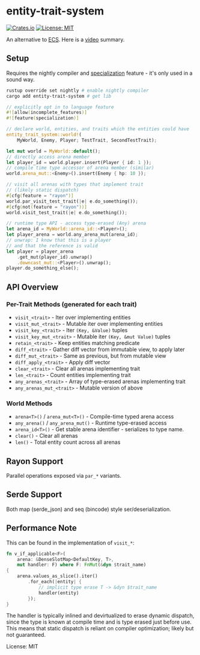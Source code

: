 # entity-trait-system

[![Crates.io](https://img.shields.io/crates/v/entity-trait-system.svg)](https://crates.io/crates/entity-trait-system)
[![License: MIT](https://img.shields.io/badge/License-MIT-yellow.svg)](https://opensource.org/licenses/MIT)

An alternative to [ECS](https://en.wikipedia.org/wiki/Entity_component_system).
Here is a [video](https://youtu.be/AezHJdwDfW0) summary.

## Setup

Requires the nightly compiler and
[specialization](https://std-dev-guide.rust-lang.org/policy/specialization.html)
feature - it's only used in a sound way.

```bash
rustup override set nightly # enable nightly compiler
cargo add entity-trait-system # get lib
```

```rs
// explicitly opt in to language feature
#![allow(incomplete_features)]
#![feature(specialization)]

// declare world, entities, and traits which the entities could have
entity_trait_system::world!(
    MyWorld, Enemy, Player; TestTrait, SecondTestTrait);

let mut world = MyWorld::default();
// directly access arena member
let player_id = world.player.insert(Player { id: 1 });
// compile time type accessor of arena member (similar)
world.arena_mut::<Enemy>().insert(Enemy { hp: 10 });

// visit all arenas with types that implement trait
// (likely static dispatch)
#[cfg(feature = "rayon")]
world.par_visit_test_trait(|e| e.do_something());
#[cfg(not(feature = "rayon"))]
world.visit_test_trait(|e| e.do_something());

// runtime type API - access type-erased (Any) arena
let arena_id = MyWorld::arena_id::<Player>();
let player_arena = world.any_arena_mut(arena_id);
// unwrap: I know that this is a player
// and that the reference is valid
let player = player_arena
    .get_mut(player_id).unwrap()
    .downcast_mut::<Player>().unwrap();
player.do_something_else();
```

## API Overview

### Per-Trait Methods (generated for each trait)
- `visit_<trait>` - Iter over implementing entities
- `visit_mut_<trait>` - Mutable iter over implementing entities
- `visit_key_<trait>` - Iter `(Key, &Value)` tuples
- `visit_key_mut_<trait>` - Mutable iter `(Key, &mut Value)` tuples
- `retain_<trait>` - Keep entities matching predicate
- `diff_<trait>` - Gather diff vector from immutable view, to apply later
- `diff_mut_<trait>` - Same as previous, but from mutable view
- `diff_apply_<trait>` - Apply diff vector
- `clear_<trait>` - Clear all arenas implementing trait
- `len_<trait>` - Count entities implementing trait
- `any_arenas_<trait>` - Array of type-erased arenas implementing trait
- `any_arenas_mut_<trait>` - Mutable version of above

### World Methods
- `arena<T>()` / `arena_mut<T>()` - Compile-time typed arena access
- `any_arena()` / `any_arena_mut()` - Runtime type-erased access
- `arena_id<T>()` - Get stable arena identifier - serializes to type name.
- `clear()` - Clear all arenas
- `len()` - Total entity count across all arenas

## Rayon Support
Parallel operations exposed via `par_*` variants.

## Serde Support
Both map (serde_json) and seq (bincode) style ser/deserialization.

## Performance Note

This can be found in the implementation of `visit_*`:

```rust
fn v_if_applicable<F>(
    arena: &DenseSlotMap<DefaultKey, T>,
    mut handler: F) where F: FnMut(&dyn $trait_name)
{
    arena.values_as_slice().iter()
        .for_each(|entity| {
            // implicit type erase T -> &dyn $trait_name
            handler(entity)
        });
}
```

The handler is typically inlined and devirtualized to erase dynamic dispatch,
since the type is known at compile time and is type erased just before use.
This means that static dispatch is reliant on compiler optimization; likely but not guaranteed.

License: MIT
